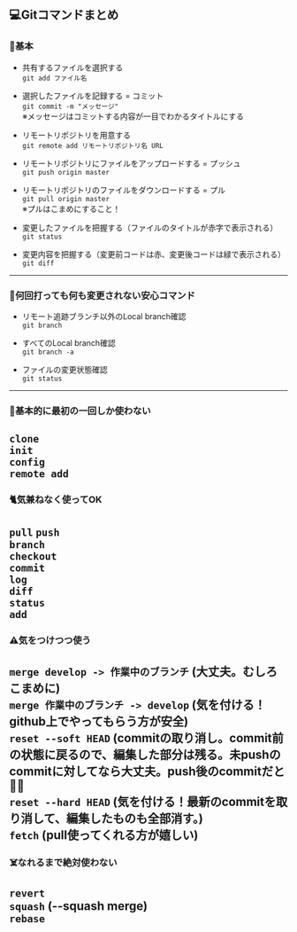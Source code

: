 ## 💻Gitコマンドまとめ  
### 🌟基本  
* 共有するファイルを選択する  
`git add ファイル名`
  
* 選択したファイルを記録する = コミット  
`git commit -m "メッセージ"`  
※メッセージはコミットする内容が一目でわかるタイトルにする  
  
* リモートリポジトリを用意する  
`git remote add リモートリポジトリ名 URL`  
  
* リモートリポジトリにファイルをアップロードする = プッシュ  
`git push origin master`  
  
* リモートリポジトリのファイルをダウンロードする = プル  
`git pull origin master`  
※プルはこまめにすること！
  
* 変更したファイルを把握する（ファイルのタイトルが赤字で表示される）  
`git status`  
  
* 変更内容を把握する（変更前コードは赤、変更後コードは緑で表示される）  
`git diff`  
  
---
### 🌟何回打っても何も変更されない安心コマンド  
* リモート追跡ブランチ以外のLocal branch確認  
`git branch`  
  
* すべてのLocal branch確認  
`git branch -a`  

* ファイルの変更状態確認  
`git status`  
   
---
### 🌱基本的に最初の一回しか使わない
`clone`  
`init`  
`config`  
`remote add`  
---
### 🐈気兼ねなく使ってOK
`pull`
`push`  
`branch`  
`checkout`  
`commit`  
`log`  
`diff`  
`status`  
`add`  
---
### ⚠️気をつけつつ使う
`merge develop -> 作業中のブランチ` (大丈夫。むしろこまめに)  
`merge 作業中のブランチ -> develop` (気を付ける！github上でやってもらう方が安全)  
`reset --soft HEAD` (commitの取り消し。commit前の状態に戻るので、編集した部分は残る。未pushのcommitに対してなら大丈夫。push後のcommitだと 😵‍💫  
`reset --hard HEAD` (気を付ける！最新のcommitを取り消して、編集したものも全部消す。)  
`fetch` (pull使ってくれる方が嬉しい)    
---
### ☠️なれるまで絶対使わない  
`revert`  
`squash`  (--squash merge)  
`rebase`  
---
